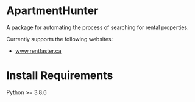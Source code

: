 # ApartmentHunter

A package for automating the process of searching for rental properties.

Currently supports the following websites:

* www.rentfaster.ca

# Install Requirements
Python >= 3.8.6
